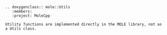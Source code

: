```{eval-rst}
.. doxygenclass:: mole::Utils
   :members:
   :project: MoleCpp
```

<!-- Note: Utility functions are implemented directly, not as a class -->
```{note}
Utility functions are implemented directly in the MOLE library, not as a Utils class.
``` 